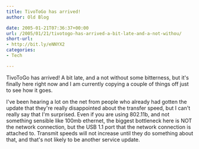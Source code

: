 ```yaml
---
title: TivoToGo has arrived!
author: Old Blog

date: 2005-01-21T07:36:37+00:00
url: /2005/01/21/tivotogo-has-arrived-a-bit-late-and-a-not-withou/
short-url:
- http://bit.ly/eNNYX2
categories:
- Tech

---
```

<div class='microid-http+http:sha1:53c6e77975ba58009c85138ecb9373c131d4c21e'>

TivoToGo has arrived! A bit late, and a not without some bitterness, but it's finally here right now and I am currently copying a couple of things off just to see how it goes.



I've been hearing a lot on the net from people who already had gotten the update that they're really disappointed about the transfer speed, but I can't really say that I'm surprised. Even if you are using 802.11b, and not something sensible like 100mb ethernet, the biggest bottleneck here is NOT the network connection, but the USB 1.1 port that the network connection is attached to. Transmit speeds will not increase until they do something about that, and that's not likely to be another service update.

